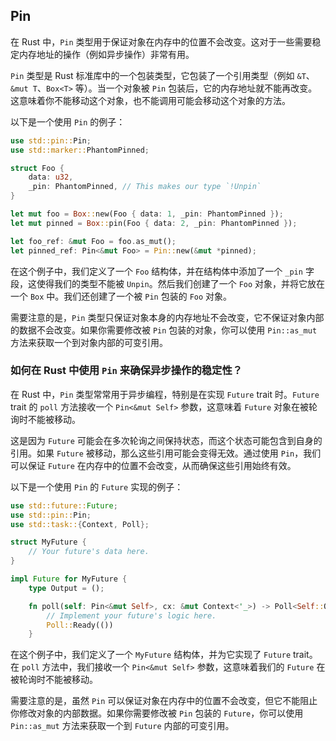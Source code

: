 ## Pin

在 Rust 中，`Pin` 类型用于保证对象在内存中的位置不会改变。这对于一些需要稳定内存地址的操作（例如异步操作）非常有用。

`Pin` 类型是 Rust 标准库中的一个包装类型，它包装了一个引用类型（例如 `&T`、`&mut T`、`Box<T>` 等）。当一个对象被 `Pin` 包装后，它的内存地址就不能再改变。这意味着你不能移动这个对象，也不能调用可能会移动这个对象的方法。

以下是一个使用 `Pin` 的例子：

```rust
use std::pin::Pin;
use std::marker::PhantomPinned;

struct Foo {
    data: u32,
    _pin: PhantomPinned, // This makes our type `!Unpin`
}

let mut foo = Box::new(Foo { data: 1, _pin: PhantomPinned });
let mut pinned = Box::pin(Foo { data: 2, _pin: PhantomPinned });

let foo_ref: &mut Foo = foo.as_mut();
let pinned_ref: Pin<&mut Foo> = Pin::new(&mut *pinned);
```

在这个例子中，我们定义了一个 `Foo` 结构体，并在结构体中添加了一个 `_pin` 字段，这使得我们的类型不能被 `Unpin`。然后我们创建了一个 `Foo` 对象，并将它放在一个 `Box` 中。我们还创建了一个被 `Pin` 包装的 `Foo` 对象。

需要注意的是，`Pin` 类型只保证对象本身的内存地址不会改变，它不保证对象内部的数据不会改变。如果你需要修改被 `Pin` 包装的对象，你可以使用 `Pin::as_mut` 方法来获取一个到对象内部的可变引用。

### 如何在 Rust 中使用 `Pin` 来确保异步操作的稳定性？

在 Rust 中，`Pin` 类型常常用于异步编程，特别是在实现 `Future` trait 时。`Future` trait 的 `poll` 方法接收一个 `Pin<&mut Self>` 参数，这意味着 `Future` 对象在被轮询时不能被移动。

这是因为 `Future` 可能会在多次轮询之间保持状态，而这个状态可能包含到自身的引用。如果 `Future` 被移动，那么这些引用可能会变得无效。通过使用 `Pin`，我们可以保证 `Future` 在内存中的位置不会改变，从而确保这些引用始终有效。

以下是一个使用 `Pin` 的 `Future` 实现的例子：

```rust
use std::future::Future;
use std::pin::Pin;
use std::task::{Context, Poll};

struct MyFuture {
    // Your future's data here.
}

impl Future for MyFuture {
    type Output = ();

    fn poll(self: Pin<&mut Self>, cx: &mut Context<'_>) -> Poll<Self::Output> {
        // Implement your future's logic here.
        Poll::Ready(())
    }
```

在这个例子中，我们定义了一个 `MyFuture` 结构体，并为它实现了 `Future` trait。在 `poll` 方法中，我们接收一个 `Pin<&mut Self>` 参数，这意味着我们的 `Future` 在被轮询时不能被移动。

需要注意的是，虽然 `Pin` 可以保证对象在内存中的位置不会改变，但它不能阻止你修改对象的内部数据。如果你需要修改被 `Pin` 包装的 `Future`，你可以使用 `Pin::as_mut` 方法来获取一个到 `Future` 内部的可变引用。